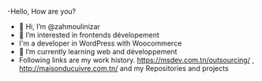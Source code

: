 -Hello, How are you?
-  👋 Hi, I’m @zahmoulinizar
- 👀 I’m interested in frontends dévelopement
- I'm a  developer in WordPress with Woocommerce
- 🌱 I’m currently learning web and développement
- Following links are my work history.
https://msdev.com.tn/outsourcing/ , http://maisonducuivre.com.tn/ and  my Repositories and projects
<!---
zahmoulinizar/zahmoulinizar is a ✨ special ✨ repository because its `README.md` (this file) appears on your GitHub profile.
You can click the Preview link to take a look at your changes.
--->
